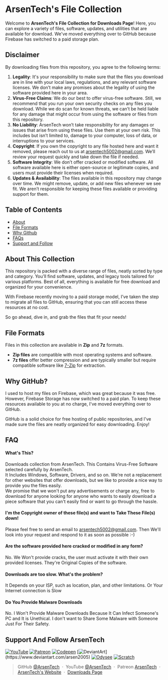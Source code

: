 # ArsenTech's File Collection
Welcome to **ArsenTech's File Collection for Downloads Page**! Here, you can explore a variety of files, software, updates, and utilities that are available for download. We've moved everything over to GitHub because Firebase has switched to a paid storage plan.

## Disclaimer
By downloading files from this repository, you agree to the following terms:
1. **Legality**: It's your responsibility to make sure that the files you download are in line with your local laws, regulations, and any relevant software licenses. We don’t make any promises about the legality of using the software provided here in your area.
2. **Virus-Free Claims**: We do our best to offer virus-free software. Still, we recommend that you run your own security checks on any files you download. While we do scan for known threats, we can’t be held liable for any damage that might occur from using the software or files from this repository.
3. **No Liability**: ArsenTech won’t take responsibility for any damages or issues that arise from using these files. Use them at your own risk. This includes but isn’t limited to, damage to your computer, loss of data, or interruptions to your services.
4. **Copyright**: If you own the copyright to any file hosted here and want it removed, please reach out to us at arsentech5002@gmail.com. We’ll review your request quickly and take down the file if needed.
5. **Software Integrity**: We don’t offer cracked or modified software. All software available here is either open-source or legitimate copies, and users must provide their licenses when required.
6. **Updates & Availability**: The files available in this repository may change over time. We might remove, update, or add new files whenever we see fit. We aren’t responsible for keeping these files available or providing support for them.

## Table of Contents
- [About](#about-this-collection)
- [File Formats](#file-formats)
- [Why Github](#why-github)
- [FAQs](#faq)
- [Support and Follow](#support-and-follow-arsentech)

## About This Collection
This repository is packed with a diverse range of files, neatly sorted by type and category. You’ll find software, updates, and legacy tools tailored for various platforms. Best of all, everything is available for free download and organized for your convenience.

With Firebase recently moving to a paid storage model, I’ve taken the step to migrate all files to GitHub, ensuring that you can still access these resources at no cost.

So go ahead, dive in, and grab the files that fit your needs!

## File Formats
Files in this collection are available in **Zip** and **7z** formats. 
- **Zip files** are compatible with most operating systems and software.
- **7z files** offer better compression and are typically smaller but require compatible software like [7-Zip](https://www.7-zip.org/) for extraction.

## Why GitHub?
I used to host my files on Firebase, which was great because it was free. However, Firebase Storage has now switched to a paid plan. To keep these resources available to you at no charge, I've moved everything over to GitHub.

GitHub is a solid choice for free hosting of public repositories, and I've made sure the files are neatly organized for easy downloading. Enjoy!

## FAQ
#### What's This?
Downloads collection from ArsenTech. This Contains Virus-Free Software selected carefully by ArsenTech.<br>It Includes Windows, Software, Drivers, and so on. We're not a replacement for other websites that offer downloads, but we like to provide a nice way to provide you the files easily.<br> We promise that we won't put any advertisements or charge any, free to download for anyone looking for anyone who wants to easily download a piece software that you can't easily find or want to go through the hassle.
#### I'm the Copyright owner of these file(s) and want to Take These File(s) down!
Please feel free to send an email to arsentech5002@gmail.com. Then We'll look into your request and respond to it as soon as possible :-)
#### Are the software provided here cracked or modified in any form?
No. We Won't provide cracks, the user must activate it with their own provided licenses. They're Original Copies of the software.
#### Downloads are too slow. What's the problem?
It Depends on your ISP, such as location, plan, and other limitations. Or Your Internet connection is Slow
#### Do You Provide Malware Downloads
No. I Won't Provide Malware Downloads Because It Can Infect Someone's PC and It is Unethical. I don't want to Share Some Malware with Someone Just For Their Safety.

## Support And Follow ArsenTech
[![YouTube](https://img.shields.io/badge/ArsenTech%20-222222.svg?&style=for-the-badge&logo=YouTube&logoColor=%23FF0000)](https://www.youtube.com/channel/UCrtH0g6NE8tW5VIEgDySYtg)
[![Patreon](https://img.shields.io/badge/-ArsenTech-222222?style=for-the-badge&logo=patreon&logoColor=white)](https://www.patreon.com/arsentech)
[![Codepen](https://img.shields.io/badge/-ArsenJS-222222?style=for-the-badge&logo=codepen&logoColor=white)](https://codepen.io/ArsenJS)
[![DeviantArt](https://img.shields.io/badge/-Arsen2005-222222?style=for-the-badge&logo=deviantart&logoColor=05cc46")](https://www.deviantart.com/arsen2005)
[![Odysee](https://img.shields.io/badge/-ArsenTech-222222?style=for-the-badge&logo=odysee&logoColor=FA9626)](https://odysee.com/@ArsenTech)
[![Scratch](https://img.shields.io/badge/-ArsenTech-222222?style=for-the-badge&logo=scratch&logoColor=orange)](https://scratch.mit.edu/users/ArsenTech/)

> GitHub [@ArsenTech](https://github.com/ArsenTech) &nbsp;&middot;&nbsp;
> YouTube [@ArsenTech](https://youtube.com/@ArsenTech) &nbsp;&middot;&nbsp;
> Patreon [ArsenTech](https://www.patreon.com/ArsenTech) &nbsp;&middot;&nbsp;
> [ArsenTech's Website](https://arsentech.github.io) &nbsp;&middot;&nbsp;
> [Downloads Page](https://arsentech.github.io/downloads)
